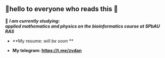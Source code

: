## 👋hello to everyone who reads this 👋

🌱 ***I am currently studying:<br> applied mathematics and physics on the bioinformatics course at SPbAU RAS***

- **My resume: *will be soon* **

- **My telegram: https://t.me/zvdan**
